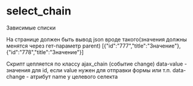 # select_chain
Зависимые списки

На странице должен быть вывод json вроде такого(значения должны менятся через гет-параметр parent)
[{"id":"777","title":"Значение"},{"id":"778","title":"Значение"}]

Скрипт цепляется по классу ajax_chain (событие change)
data-value - значения для id, если value нужен для отправки формы или т.п.
data-change - атрибут name у целевого селекта

